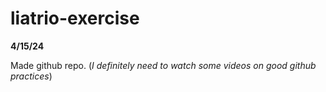 ﻿# liatrio-exercise

**4/15/24**

Made github repo. (_I definitely need to watch some videos on good github practices_)
